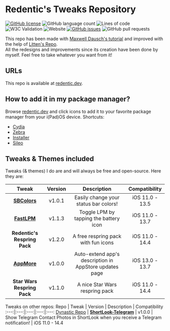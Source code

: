# Redentic's Tweaks Repository
[![GitHub license](https://img.shields.io/github/license/RedenticDev/redenticdev.github.io)](https://github.com/RedenticDev/redenticdev.github.io/blob/master/LICENSE)
![GitHub language count](https://img.shields.io/github/languages/count/RedenticDev/redenticdev.github.io)
![Lines of code](https://img.shields.io/tokei/lines/github/RedenticDev/redenticdev.github.io)
![W3C Validation](https://img.shields.io/w3c-validation/default?targetUrl=https%3A%2F%2Fredentic.dev)
![Website](https://img.shields.io/website?down_color=red&down_message=offline&up_color=green&up_message=online&url=https%3A%2F%2Fredentic.dev)
[![GitHub issues](https://img.shields.io/github/issues/RedenticDev/redenticdev.github.io)](https://github.com/RedenticDev/redenticdev.github.io/issues)
![GitHub pull requests](https://img.shields.io/github/issues-pr/RedenticDev/redenticdev.github.io)

This repo has been made with [Maxwell Dausch's tutorial](https://github.com/MDausch/Example-Cydia-Repository) and improved with the help of [Litten's Repo](https://github.com/schneelittchen/Repository).  
All the redesigns and improvements since its creation have been done by myself. Feel free to take whatever you want from it!

## URLs
This repo is available at [redentic.dev](https://redentic.dev).

## How to add it in my package manager?
Browse [redentic.dev](https://redentic.dev) and click icons to add it to your favorite package manager from your i(Pad)OS device. Shortcuts:
- [Cydia](cydia://url/https://cydia.saurik.com/api/share#?source=https://redentic.dev)
- [Zebra](zbra://sources/add/https://redentic.dev)
- [Installer](installer://add/https://redentic.dev)
- [Sileo](sileo://source/https://redentic.dev)

## Tweaks & Themes included
Tweaks (& themes) I do are and will always be free and open-source. Here they are:

Tweak | Version | Description | Compatibility
:---:|:---:|:---:|:---:
**[SBColors](https://github.com/RedenticDev/SBColors)** | v1.0.1 | Easily change your status bar colors! | iOS 11.0 - 13.5
**[FastLPM](https://github.com/RedenticDev/FastLPM)** | v1.1.3 | Toggle LPM by tapping the battery icon | iOS 11.0 - 13.7
**Redentic's Respring Pack** | v1.2.0 | A free respring pack with fun icons | iOS 11.0 - 14.4
**[AppMore](https://github.com/RedenticDev/AppMore)** | v1.0.0 | Auto-extend app's description in AppStore updates page | iOS 13.0 - 13.7
**Star Wars Respring Pack** | v1.1.0 | A nice Star Wars respring pack | iOS 11.0 - 14.4

Tweaks on other repos:
Repo | Tweak | Version | Description | Compatibility
:---:|:---:|:---:|:---:|:---:
[Dynastic Repo](https://repo.dynastic.co/package/shortlook-telegram) | **[ShortLook-Telegram](https://github.com/RedenticDev/ShortLook-Telegram)** | v1.0.0 | Show Telegram Contact Photos in ShortLook when you receive a Telegram notification! | iOS 11.0 - 14.4
